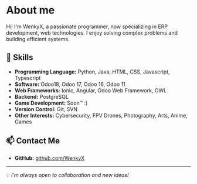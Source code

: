 # About me
Hi! I'm WenkyX, a passionate programmer, now specializing in ERP development, web technologies. I enjoy solving complex problems and building efficient systems.

## 🔧 Skills
- **Programming Language:** Python, Java, HTML, CSS, Javascript, Typescript
- **Software:** Odoo18, Odoo 17, Odoo 16, Odoo 11
- **Web Frameworks:** Ionic, Angular, Odoo Web Framework, OWL
- **Backend:** PostgreSQL
- **Game Development:** Soon™ :)
- **Version Control:** Git, SVN  
- **Other Interests:** Cybersecurity, FPV Drones, Photography, Arts, Anime, Games

<!--
## 🚀 Projects

-->
## 📫 Contact Me
- **GitHub:** [github.com/WenkyX](https://github.com/WenkyX)

---

💡 *I’m always open to collaboration and new ideas!*  


<!--
**WenkyX/WenkyX** is a ✨ _special_ ✨ repository because its `README.md` (this file) appears on your GitHub profile.

Here are some ideas to get you started:

- 🔭 I’m currently working on ...
- 🌱 I’m currently learning ...
- 👯 I’m looking to collaborate on ...
- 🤔 I’m looking for help with ...
- 💬 Ask me about ...
- 📫 How to reach me: ...
- 😄 Pronouns: ...
- ⚡ Fun fact: ...
-->
